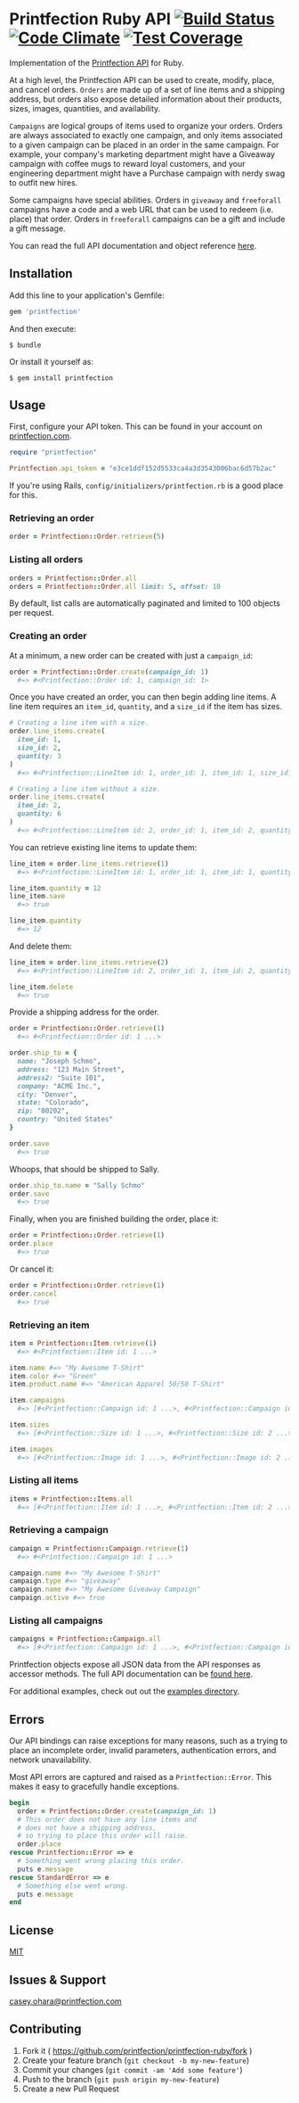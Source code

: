 # Printfection Ruby API [![Build Status](https://travis-ci.org/Printfection/printfection-ruby.png?branch=prerelease)](https://travis-ci.org/Printfection/printfection-ruby) [![Code Climate](https://codeclimate.com/github/Printfection/printfection-ruby/badges/gpa.svg)](https://codeclimate.com/github/Printfection/printfection-ruby) [![Test Coverage](https://codeclimate.com/github/Printfection/printfection-ruby/badges/coverage.svg)](https://codeclimate.com/github/Printfection/printfection-ruby)

Implementation of the [Printfection API](http://printfection.github.io/API-Documentation) for Ruby.

At a high level, the Printfection API can be used to create, modify, place, and cancel orders. `Orders` are made up of a set of line items and a shipping address, but orders also expose detailed information about their products, sizes, images, quantities, and availability.

`Campaigns` are logical groups of items used to organize your orders. Orders are always associated to exactly one campaign, and only items associated to a given campaign can be placed in an order in the same campaign. For example, your company's marketing department might have a Giveaway campaign with coffee mugs to reward loyal customers, and your engineering department might have a Purchase campaign with nerdy swag to outfit new hires.

Some campaigns have special abilities. Orders in `giveaway` and `freeforall` campaigns have a code and a web URL that can be used to redeem (i.e. place) that order. Orders in `freeforall` campaigns can be a gift and include a gift message.

You can read the full API documentation and object reference [here](http://printfection.github.io/API-Documentation/#campaigns).


## Installation

Add this line to your application's Gemfile:

```ruby
gem 'printfection'
```

And then execute:

    $ bundle

Or install it yourself as:

    $ gem install printfection


## Usage

First, configure your API token. This can be found in your account on [printfection.com](http://printfection.com).

```ruby
require "printfection"

Printfection.api_token = "e3ce1ddf152d5533ca4a3d3543006bac6d57b2ac"
```

If you're using Rails, `config/initializers/printfection.rb` is a good place for this.

### Retrieving an order

```ruby
order = Printfection::Order.retrieve(5)
```

### Listing all orders

```ruby
orders = Printfection::Order.all
orders = Printfection::Order.all limit: 5, offset: 10
```

By default, list calls are automatically paginated and limited to 100 objects per request.


### Creating an order

At a minimum, a new order can be created with just a `campaign_id`:

```ruby
order = Printfection::Order.create(campaign_id: 1)
  #=> #<Printfection::Order id: 1, campaign_id: 1>
```

Once you have created an order, you can then begin adding line items. A line item requires an `item_id`, `quantity`, and a `size_id` if the item has sizes.

```ruby
# Creating a line item with a size.
order.line_items.create(
  item_id: 1,
  size_id: 2,
  quantity: 3
)
  #=> #<Printfection::LineItem id: 1, order_id: 1, item_id: 1, size_id: 2, quantity: 3>

# Creating a line item without a size.
order.line_items.create(
  item_id: 2,
  quantity: 6
)
  #=> #<Printfection::LineItem id: 2, order_id: 1, item_id: 2, quantity: 6>

```

You can retrieve existing line items to update them:

```ruby
line_item = order.line_items.retrieve(1)
  #=> #<Printfection::LineItem id: 1, order_id: 1, item_id: 1, quantity: 3>

line_item.quantity = 12
line_item.save
  #=> true

line_item.quantity
  #=> 12
```

And delete them:

```ruby
line_item = order.line_items.retrieve(2)
  #=> #<Printfection::LineItem id: 2, order_id: 1, item_id: 2, quantity: 6>

line_item.delete
  #=> true
```

Provide a shipping address for the order.

```ruby
order = Printfection::Order.retrieve(1)
  #=> #<Printfection::Order id: 1 ...>

order.ship_to = {
  name: "Joseph Schmo",
  address: "123 Main Street",
  address2: "Suite 101",
  company: "ACME Inc.",
  city: "Denver",
  state: "Colorado",
  zip: "80202",
  country: "United States"
}

order.save
  #=> true
```

Whoops, that should be shipped to Sally.

```ruby
order.ship_to.name = "Sally Schmo"
order.save
  #=> true
```

Finally, when you are finished building the order, place it:

```ruby
order = Printfection::Order.retrieve(1)
order.place
  #=> true
```

Or cancel it:

```ruby
order = Printfection::Order.retrieve(1)
order.cancel
  #=> true
```


### Retrieving an item

```ruby
item = Printfection::Item.retrieve(1)
  #=> #<Printfection::Item id: 1 ...>

item.name #=> "My Awesome T-Shirt"
item.color #=> "Green"
item.product.name #=> "American Apparel 50/50 T-Shirt"

item.campaigns
  #=> [#<Printfection::Campaign id: 1 ...>, #<Printfection::Campaign id: 2 ...>]

item.sizes
  #=> [#<Printfection::Size id: 1 ...>, #<Printfection::Size id: 2 ...>]

item.images
  #=> [#<Printfection::Image id: 1 ...>, #<Printfection::Image id: 2 ...>]

```

### Listing all items

```ruby
items = Printfection::Items.all
  #=> [#<Printfection::Item id: 1 ...>, #<Printfection::Item id: 2 ...>]
```

### Retrieving a campaign

```ruby
campaign = Printfection::Campaign.retrieve(1)
  #=> #<Printfection::Campaign id: 1 ...>

campaign.name #=> "My Awesome T-Shirt"
campaign.type #=> "giveaway"
campaign.name #=> "My Awesome Giveaway Campaign"
campaign.active #=> true

```

### Listing all campaigns

```ruby
campaigns = Printfection::Campaign.all
  #=> [#<Printfection::Campaign id: 1 ...>, #<Printfection::Campaign id: 2 ...>]
```

Printfection objects expose all JSON data from the API responses as accessor methods. The full API documentation can be [found here](http://printfection.github.io/API-Documentation).

For additional examples, check out out the [examples directory](examples).

## Errors

Our API bindings can raise exceptions for many reasons, such as a trying to place an incomplete order, invalid parameters, authentication errors, and network unavailability.

Most API errors are captured and raised as a `Printfection::Error`. This makes it easy to gracefully handle exceptions.

```ruby
begin
  order = Printfection::Order.create(campaign_id: 1)
  # This order does not have any line items and
  # does not have a shipping address,
  # so trying to place this order will raise.
  order.place
rescue Printfection::Error => e
  # Something went wrong placing this order.
  puts e.message
rescue StandardError => e
  # Something else went wrong.
  puts e.message
end
```

## License

[MIT](LICENCE.txt)

## Issues & Support

[casey.ohara@printfection.com](mailto:casey.ohara@printfection.com)

## Contributing

1. Fork it ( https://github.com/printfection/printfection-ruby/fork )
2. Create your feature branch (`git checkout -b my-new-feature`)
3. Commit your changes (`git commit -am 'Add some feature'`)
4. Push to the branch (`git push origin my-new-feature`)
5. Create a new Pull Request

